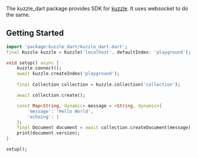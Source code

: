 The kuzzle_dart package provides SDK for [kuzzle](https://docs.kuzzle.io).
It uses websocket to do the same.

## Getting Started

```dart
import 'package:kuzzle_dart/kuzzle_dart.dart';
final Kuzzle kuzzle = Kuzzle('localhost', defaultIndex: 'playground');

void setup() async {
    kuzzle.connect();
    await kuzzle.createIndex('playground');
    
    final Collection collection = kuzzle.collection('collection');

    await collection.create();

    const Map<String, dynamic> message = <String, dynamic>{
        'message': 'Hello World',
        'echoing': 1
    };
    final Document document = await collection.createDocument(message);
    print(document.version);
}

setup();

```